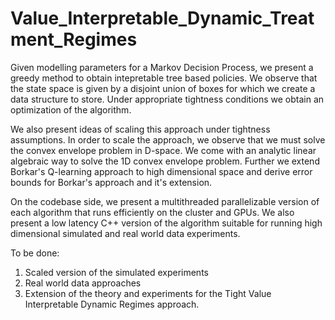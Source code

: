 # Value_Interpretable_Dynamic_Treatment_Regimes
Given modelling parameters for a Markov Decision Process, we present a greedy method to obtain intepretable tree based policies. We observe that the state space is given by a disjoint union of boxes for which we create a data structure to store. Under appropriate tightness conditions we obtain an optimization of the algorithm. 

We also present ideas of scaling this approach under tightness assumptions. In order to scale the approach, we observe that we must solve the convex envelope problem in D-space. We come with an analytic linear algebraic way to solve the 1D convex envelope problem. Further we extend Borkar's Q-learning approach to high dimensional space and derive error bounds for Borkar's approach and it's extension.

On the codebase side, we present a multithreaded parallelizable version of each algorithm that runs efficiently on the cluster and GPUs. We also present a low latency C++ version of the algorithm suitable for running high dimensional simulated and real world data experiments. 

To be done:
1. Scaled version of the simulated experiments
2. Real world data approaches
3. Extension of the theory and experiments for the Tight Value Interpretable Dynamic Regimes approach.
